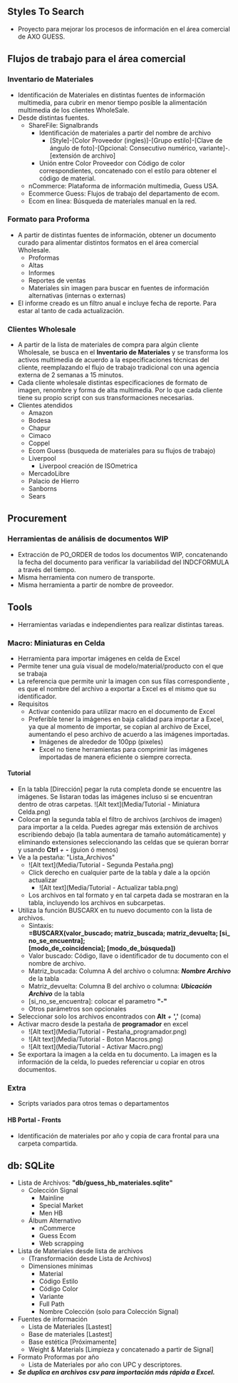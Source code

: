 ## Styles To Search
- Proyecto para mejorar los procesos de información en el área comercial de AXO GUESS.
## Flujos de trabajo para el área comercial
### Inventario de Materiales
- Identificación de Materiales en distintas fuentes de información multimedia, para cubrir en menor tiempo posible la alimentación multimedia de los clientes WholeSale.
- Desde distintas fuentes.
	- ShareFile: Signalbrands
		- Identificación de materiales a partir del nombre de archivo
			- \[Style]-\[Color Proveedor (ingles)]-\[Grupo estilo]-\[Clave de ángulo de foto]-\[Opcional: Consecutivo numérico, variante]-.\[extensión de archivo]
		- Unión entre Color Proveedor con Código de color correspondientes, concatenado con el estilo para obtener el código de material.
	- nCommerce: Plataforma de información multimedia, Guess USA.
	- Ecommerce Guess: Flujos de trabajo del departamento de ecom.
	- Ecom en línea: Búsqueda de materiales manual en la red.
### Formato para Proforma
- A partir de distintas fuentes de información, obtener un documento curado para alimentar distintos formatos en el área comercial Wholesale.
	- Proformas
	- Altas
	- Informes
	- Reportes de ventas
	- Materiales sin imagen para buscar en fuentes de información alternativas (internas o externas)
- El informe creado es un filtro anual e incluye fecha de reporte. Para estar al tanto de cada actualización.

### Clientes Wholesale
- A partir de la lista de materiales de compra para algún cliente Wholesale, se busca en el **Inventario de Materiales** y se transforma los activos multimedia de acuerdo a la especificaciones técnicas del cliente, reemplazando el flujo de trabajo tradicional con una agencia externa de 2 semanas a 15 minutos.
- Cada cliente wholesale distintas especificaciones de formato de imagen, renombre y forma de alta multimedia. Por lo que cada cliente tiene su propio script con sus transformaciones necesarias.
- Clientes atendidos
	- Amazon
	- Bodesa
	- Chapur
	- Cimaco
	- Coppel
	- Ecom Guess (busqueda de materiales para su flujos de trabajo)
	- Liverpool
		- Liverpool creación de ISOmetrica
	- MercadoLibre
	- Palacio de Hierro
	- Sanborns
	- Sears

## Procurement
### Herramientas de análisis de documentos WIP
- Extracción de PO_ORDER de todos los documentos WIP, concatenando la fecha del documento para verificar la variabilidad del INDCFORMULA a través del tiempo.
- Misma herramienta con numero de transporte.
- Misma herramienta a partir de nombre de proveedor.
## Tools
- Herramientas variadas e independientes para realizar distintas tareas.
### Macro: Miniaturas en Celda
- Herramienta para importar imágenes en celda de Excel
- Permite tener una guía visual de modelo/material/producto con el que se trabaja
- La referencia que permite unir la imagen con sus filas correspondiente , es que el nombre del archivo a exportar a Excel es el mismo que su identificador.
- Requisitos
	- Activar contenido para utilizar macro en el documento de Excel
	- Preferible tener la imágenes en baja calidad para importar a Excel, ya que al momento de importar, se copian al archivo de Excel, aumentando el peso archivo de acuerdo a las imágenes importadas.
		- Imágenes de alrededor de 100pp (pixeles)
		- Excel no tiene herramientas para comprimir las imágenes importadas de manera eficiente o siempre correcta.
#### Tutorial
- En la tabla \[Dirección] pegar la ruta completa donde se encuentre las imágenes. Se listaran todas las imágenes incluso si se encuentran dentro de otras carpetas.
![Alt text](Media/Tutorial - Miniatura Celda.png)
- Colocar en la segunda tabla el filtro de archivos (archivos de imagen) para importar a la celda. Puedes agregar más extensión de archivos escribiendo debajo (la tabla aumentara de tamaño automáticamente) y eliminando extensiones seleccionando las celdas que se quieran borrar y usando **Ctrl** *+* **-** (guion ó menos)
- Ve a la pestaña: "Lista_Archivos"
	- ![Alt text](Media/Tutorial - Segunda Pestaña.png)
	- Click derecho en cualquier parte de la tabla y dale a la opción actualizar
		- ![Alt text](Media/Tutorial - Actualizar tabla.png)
	- Los archivos en tal formato y en tal carpeta dada se mostraran en la tabla, incluyendo los archivos en subcarpetas.
- Utiliza la función BUSCARX en tu nuevo documento con la lista de archivos.
	- Sintaxis: **=BUSCARX(valor_buscado; matriz_buscada; matriz_devuelta; [si_no_se_encuentra]; [modo_de_coincidencia]; [modo_de_búsqueda])**
	- Valor buscado: Código, llave o identificador de tu documento con el nombre de archivo.
	- Matriz_buscada: Columna A del archivo o columna: ***Nombre Archivo*** de la tabla
	- Matriz_devuelta: Columna B del archivo o columna: ***Ubicación Archivo*** de la tabla
	- \[si_no_se_encuentra]: colocar el parametro **"-"** 
	- Otros parámetros son opcionales
- Seleccionar solo los archivos encontrados con **Alt** *+* **','** (coma)
- Activar macro desde la pestaña de **programador** en excel
	- ![Alt text](Media/Tutorial - Pestaña_programador.png)
	- ![Alt text](Media/Tutorial - Boton Macros.png)
	- ![Alt text](Media/Tutorial - Activar Macro.png)
- Se exportara la imagen a la celda en tu documento. La imagen es la información de la celda, lo puedes referenciar u copiar en otros documentos.
### Extra
- Scripts variados para otros temas o departamentos
#### HB Portal - Fronts
- Identificación de materiales por año y copia de cara frontal para una carpeta compartida.

## db: SQLite 
- Lista de Archivos: **"db/guess_hb_materiales.sqlite"**
	- Colección Signal
		- Mainline
		- Special Market
		- Men HB
	- Álbum Alternativo
		- nCommerce
		- Guess Ecom
		- Web scrapping 
- Lista de Materiales desde lista de archivos
	- (Transformación desde Lista de Archivos)
	- Dimensiones mínimas
		- Material
		- Código Estilo
		- Código Color
		- Variante
		- Full Path
		- Nombre Colección (solo para Colección Signal)
- Fuentes de información
	- Lista de Materiales \[Lastest]
	- Base de materiales \[Lastest]
	- Base estética \[Próximamente]
	- Weight & Materials \[Limpieza y concatenado a partir de Signal]
- Formato Proformas por año
	- Lista de Materiales por año con UPC y descriptores.
- ***Se duplica en archivos csv para importación más rápida a Excel.***
